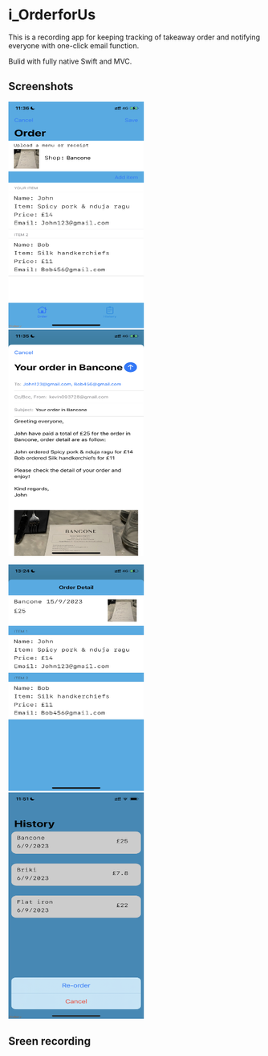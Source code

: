 # i_OrderforUs
This is a recording app for keeping tracking of takeaway order and notifying everyone with one-click email function.

Bulid with fully native Swift and MVC.

## Screenshots
<img src="i_OrderforUs/Images/mockApp1.PNG" width="270" height="450" /> <img src="i_OrderforUs/Images/mockApp2.PNG" width="270" height="450" />

<img src="i_OrderforUs/Images/mockApp7.PNG" width="270" height="450" /> <img src="i_OrderforUs/Images/mockApp6.PNG" width="270" height="450" />

## Sreen recording





